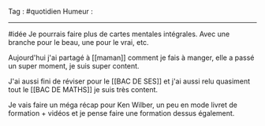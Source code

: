 Tag : #quotidien 
Humeur : 
***

#idée Je pourrais faire plus de cartes mentales intégrales. Avec une branche pour le beau, une pour le vrai, etc. 

Aujourd'hui j'ai partagé à [[maman]] comment je fais à manger, elle a passé un super moment, je suis super content. 

J'ai aussi fini de réviser pour le [[BAC DE SES]] et j'ai aussi relu quasiment tout le [[BAC DE MATHS]] je suis très content. 

Je vais faire un méga récap pour Ken Wilber, un peu en mode livret de formation + vidéos et je pense faire une formation dessus également. 





